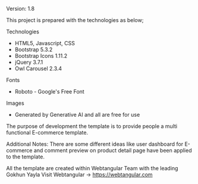 Version: 1.8

This project is prepared with the technologies as below;

Technologies
- HTML5, Javascript, CSS
- Bootstrap 5.3.2
- Bootstrap Icons 1.11.2
- jQuery 3.7.1
- Owl Carousel 2.3.4

Fonts
- Roboto - Google's Free Font

Images
- Generated by Generative AI and all are free for use

The purpose of development the template is to provide people a multi functional E-commerce template. 


Additional Notes:
There are some different ideas like user dashboard for E-commerce and comment preview on product detail page have been applied to the template.

All the template are created within Webtangular Team with the leading Gokhun Yayla
Visit Webtangular -> https://webtangular.com